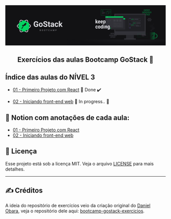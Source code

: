 <img alt="GoStack" src="../.github/GoStackBanner.png"/>

<h2 align="center">
  Exercícios das aulas Bootcamp GoStack 🚀
</h2>

## Índice das aulas do NÍVEL 3

- [01 - Primeiro Projeto com React](https://github.com/guilhermejulio/gostack-exercicios/tree/master/nivel-3/aula-1-primeiro-projeto-react) 🚀 Done :heavy_check_mark:

- [02 - Iniciando front-end web]() :construction: In progress.. :construction:

## :open_book: Notion com anotações de cada aula:

- [01 - Primeiro Projeto com React](https://www.notion.so/Primeiro-Projeto-com-React-e823ce10436a4855a03369f6caac8454)
- [02 - Iniciando front-end web]()

## :memo: Licença

Esse projeto está sob a licença MIT. Veja o arquivo [LICENSE](LICENSE) para mais detalhes.

---

## :writing_hand: Créditos

A ideia do repositório de exercícios veio da criação original do [Daniel Obara](https://github.com/DanielObara), veja o repositório dele aqui: [bootcamp-gostack-exercicios](https://github.com/DanielObara/bootcamp-gostack-exercicios).

